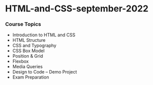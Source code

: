 # HTML-and-CSS-september-2022


### Course Topics 
  - Introduction to HTML and CSS  
  - HTML Structure 
  - CSS and Typography 
  - CSS Box Model 
  - Position & Grid 
  - Flexbox 
  - Media Queries 
  - Design to Code – Demo Project 
  - Exam Preparation
